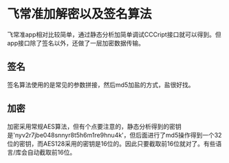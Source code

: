 # 飞常准加解密以及签名算法
飞常准app相对比较简单，通过静态分析加简单调试CCCript接口就可以得到。但app接口除了签名以外，还做了一层加密数据传输。

## 签名
签名算法使用的是常见的参数拼接，然后md5加盐的方式，盐很好找。

## 加密
加密采用常规AES算法，但有个点要注意的，静态分析得到的密钥是'nyv2r7jbe048snnyr8t5h6m1re9hnu4k'，但后面进行了md5操作得到一个32位的密钥，而AES128采用的密钥是16位的。因此只要截取前16位就对了。有些语言/库会自动截取前16位。
